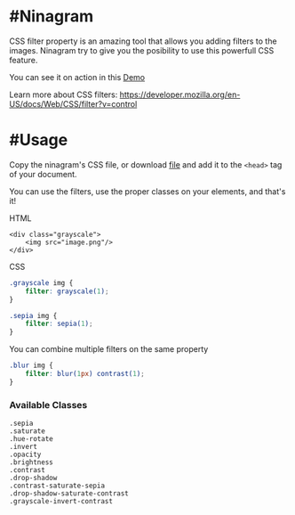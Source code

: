 #Ninagram
==========
CSS filter property is an amazing tool that allows you adding filters to the images. Ninagram try to give you the posibility to use this powerfull CSS feature.

You can see it on action in this [Demo](https://ninaiskel.github.io/Ninagram/)

Learn more about CSS filters:
https://developer.mozilla.org/en-US/docs/Web/CSS/filter?v=control

#Usage
==========
Copy the ninagram's CSS file, or download [file](https://github.com/ninaiskel/Ninagram/blob/master/app/css/ninagram.css)  and add it to the `<head>` tag of your document.

You can use the filters, use the proper classes on your elements, and that's it!

HTML
```
<div class="grayscale">
    <img src="image.png"/>
</div>
```

CSS

```css
.grayscale img {
    filter: grayscale(1); 
}

.sepia img {
    filter: sepia(1); 
}
```

You can combine multiple filters on the same property
```css
.blur img {
    filter: blur(1px) contrast(1);
}
```

### Available Classes
```.grayscale
.sepia
.saturate
.hue-rotate
.invert
.opacity
.brightness 
.contrast
.drop-shadow
.contrast-saturate-sepia
.drop-shadow-saturate-contrast
.grayscale-invert-contrast
```

